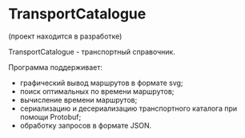 # TransportCatalogue

(проект находится в разработке)

TransportCatalogue - транспортный справочник.

Программа поддерживает:

- графический вывод маршрутов в формате svg;
- поиск оптимальных по времени маршрутов;
- вычисление времени маршрутов;
- сериализацию и десериализацию транспортного каталога при помощи Protobuf;
- обработку запросов в формате JSON.
